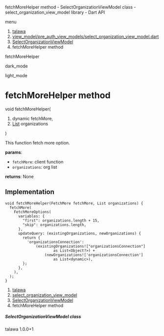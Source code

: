 




fetchMoreHelper method - SelectOrganizationViewModel class - select\_organization\_view\_model library - Dart API







menu

1. [talawa](../../index.html)
2. [view\_model/pre\_auth\_view\_models/select\_organization\_view\_model.dart](../../file-___home_harshil_Desktop_open-source_palisadoes_talawa_lib_view_model_pre_auth_view_models_select_organization_view_model/)
3. [SelectOrganizationViewModel](../../file-___home_harshil_Desktop_open-source_palisadoes_talawa_lib_view_model_pre_auth_view_models_select_organization_view_model/SelectOrganizationViewModel-class.html)
4. fetchMoreHelper method

fetchMoreHelper


dark\_mode

light\_mode




# fetchMoreHelper method


void
fetchMoreHelper(

1. dynamic fetchMore,
2. [List](https://api.flutter.dev/flutter/dart-core/List-class.html) organizations

)

This function fetch more option.

**params**:

* `fetchMore`: client function
* `organizations`: org list

**returns**:
None


## Implementation

```
void fetchMoreHelper(FetchMore fetchMore, List organizations) {
  fetchMore(
    FetchMoreOptions(
      variables: {
        "first": organizations.length + 15,
        "skip": organizations.length,
      },
      updateQuery: (existingOrganizations, newOrganizations) {
        return {
          'organizationsConnection':
              (existingOrganizations!["organizationsConnection"]
                      as List<Object?>) +
                  (newOrganizations!['organizationsConnection']
                      as List<dynamic>),
        };
      },
    ),
  );
}
```

 


1. [talawa](../../index.html)
2. [select\_organization\_view\_model](../../file-___home_harshil_Desktop_open-source_palisadoes_talawa_lib_view_model_pre_auth_view_models_select_organization_view_model/)
3. [SelectOrganizationViewModel](../../file-___home_harshil_Desktop_open-source_palisadoes_talawa_lib_view_model_pre_auth_view_models_select_organization_view_model/SelectOrganizationViewModel-class.html)
4. fetchMoreHelper method

##### SelectOrganizationViewModel class





talawa
1.0.0+1







